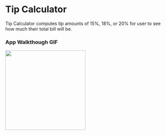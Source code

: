 # Tip Calculator
Tip Calculator computes tip amounts of 15%, 18%, or 20% for user to see how much their total bill will be. 

### App Walkthough GIF
<img src="http://g.recordit.co/uyQh4cPQN9.gif" width=250><br>

